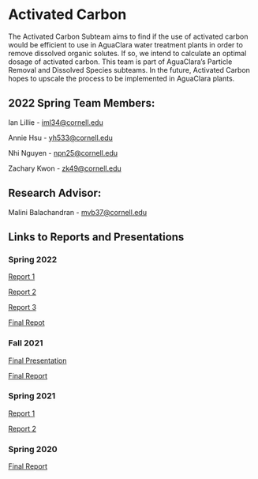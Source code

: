 # Activated Carbon

The Activated Carbon Subteam aims to find if the use of activated carbon would be efficient to use in AguaClara water treatment plants in order to remove dissolved organic solutes. If so, we intend to calculate an optimal dosage of activated carbon. This team is part of AguaClara’s Particle Removal and Dissolved Species subteams. In the future, Activated Carbon hopes to upscale the process to be implemented in AguaClara plants. 

## 2022 Spring Team Members:

Ian Lillie - iml34@cornell.edu

Annie Hsu - yh533@cornell.edu

Nhi Nguyen - npn25@cornell.edu

Zachary Kwon - zk49@cornell.edu

## Research Advisor:
Malini Balachandran - mvb37@cornell.edu

## Links to Reports and Presentations

### Spring 2022
[Report 1](https://github.com/AguaClara/activated_carbon/blob/master/Activated_Carbon_Spring2022_Report1.ipynb)

[Report 2](https://github.com/AguaClara/activated_carbon/blob/a5acc9e5fddd7b79a22b9e6db114028719ea5895/Activated_Carbon_Spring2022_Report2.ipynb)

[Report 3](https://github.com/AguaClara/activated_carbon/blob/b7cd0a6ce1b46b70910023fbd092cb69c0443665/Activated_Carbon_Spring2022_Report3.ipynb)

[Final Repot](https://github.com/AguaClara/activated_carbon/blob/6f4005bb9dec8ce4f24db209c7a20189af1603ec/Activated_Carbon_Spring2022_Final_Report.ipynb)

### Fall 2021
[Final Presentation](https://docs.google.com/presentation/d/1s7D-8j-rxH2ygAG3tnOkbUDn1UIWNDCTzpiTk4OvMWk/edit?usp=sharing)

[Final Report](https://colab.research.google.com/drive/1253ggOwb8i1s7s8zFRNjVCiiNt3AJpn-?authuser=1)

### Spring 2021
[Report 1](https://github.com/AguaClara/activated_carbon/blob/master/Activated_Carbon_Spring2021_Report_1.ipynb)

[Report 2](https://github.com/AguaClara/activated_carbon/blob/master/Activated_Carbon_Spring2021_Report_2.ipynb)

### Spring 2020
[Final Report](https://github.com/AguaClara/activated_carbon/blob/master/Spring_2020_Report.ipynb)
